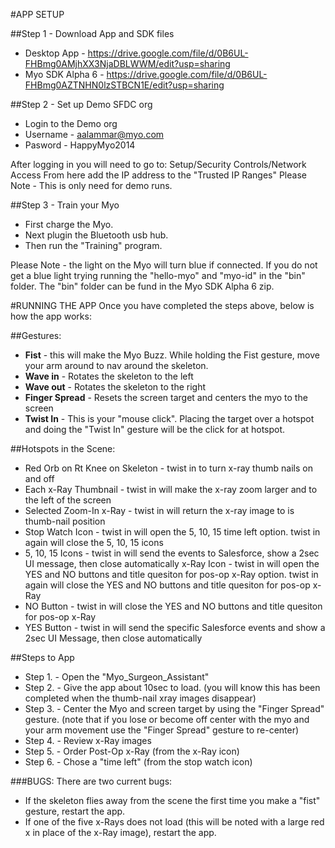 #APP SETUP

##Step 1 - Download App and SDK files
- Desktop App - https://drive.google.com/file/d/0B6UL-FHBmg0AMjhXX3NjaDBLWWM/edit?usp=sharing 
- Myo SDK Alpha 6 - https://drive.google.com/file/d/0B6UL-FHBmg0AZTNHN0lzSTBCN1E/edit?usp=sharing

##Step 2 - Set up Demo SFDC org
- Login to the Demo org
- Username - aalammar@myo.com
- Pasword - HappyMyo2014

After logging in you will need to go to: Setup/Security Controls/Network Access
From here add the IP address to the "Trusted IP Ranges"
Please Note - This is only need for demo runs.

##Step 3 - Train your Myo
- First charge the Myo.
- Next plugin the Bluetooth usb hub.  
- Then run the "Training" program.

Please Note - the light on the Myo will turn blue if connected.  If you do not get a blue light trying running the "hello-myo" and "myo-id" in the "bin" folder.  The "bin" folder can be fund in the Myo SDK Alpha 6 zip.

#RUNNING THE APP
Once you have completed the steps above, below is how the app works:

##Gestures:
- **Fist** - this will make the Myo Buzz.  While holding the Fist gesture, move your arm around to nav around the skeleton.  
- **Wave in** - Rotates the skeleton to the left
- **Wave out** - Rotates the skeleton to the right
- **Finger Spread** - Resets the screen target and centers the myo to the screen
- **Twist In** - This is your "mouse click". Placing the target over a hotspot and doing the "Twist In" gesture will be the click for at hotspot.

##Hotspots in the Scene:
- Red Orb on Rt Knee on Skeleton - twist in to turn x-ray thumb nails on and off
- Each x-Ray Thumbnail - twist in will make the x-ray zoom larger and to the left of the screen
- Selected Zoom-In x-Ray - twist in will return the x-ray image to is thumb-nail position
- Stop Watch Icon - twist in will open the 5, 10, 15 time left option.  twist in again will close the 5, 10, 15 icons
- 5, 10, 15 Icons - twist in will send the events to Salesforce, show a 2sec UI message, then close automatically
x-Ray Icon - twist in will open the YES and NO buttons and title quesiton for pos-op x-Ray option.  twist in again will close the YES and NO buttons and title quesiton for pos-op x-Ray
- NO Button - twist in will close the YES and NO buttons and title quesiton for pos-op x-Ray
- YES Button - twist in will send the specific Salesforce events and show a 2sec UI Message, then close automatically

##Steps to App
- Step 1. - Open the "Myo_Surgeon_Assistant"
- Step 2. - Give the app about 10sec to load.  (you will know this has been completed when the thumb-nail xray images disappear)
- Step 3. - Center the Myo and screen target by using the "Finger Spread" gesture.  (note that if you lose or become off center with the myo and your arm movement use the "Finger Spread" gesture to re-center)
- Step 4. - Review x-Ray images
- Step 5. - Order Post-Op x-Ray (from the x-Ray icon)
- Step 6. - Chose a "time left" (from the stop watch icon)

###BUGS:
There are two current bugs:

- If the skeleton flies away from the scene the first time you make a "fist" gesture, restart the app.
- If one of the five x-Rays does not load (this will be noted with a large red x in place of the x-Ray image), restart the app.
